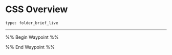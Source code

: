 # CSS Overview
 
```ccard
type: folder_brief_live
```
 
---

%% Begin Waypoint %%


%% End Waypoint %%